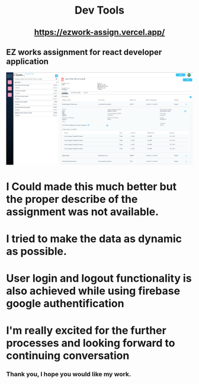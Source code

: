<div align="center">

# Dev Tools

## https://ezwork-assign.vercel.app/

</div>

## EZ works assignment for react developer application

<div align="center">
  <img alt="Demo" src="./public/displayImage.png"/>
</div>

# I Could made this much better but the proper describe of the assignment was not available.

# I tried to make the data as dynamic as possible.

# User login and logout functionality is also achieved while using firebase google authentification

# I'm really excited for the further processes and looking forward to continuing conversation

### Thank you, I hope you would like my work.
